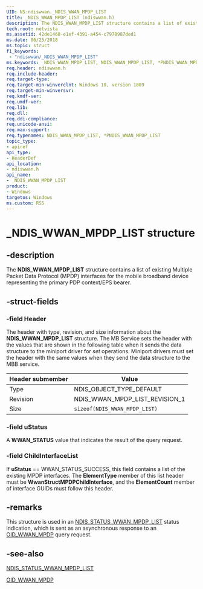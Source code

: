 ```yaml
---
UID: NS:ndiswwan._NDIS_WWAN_MPDP_LIST
title: _NDIS_WWAN_MPDP_LIST (ndiswwan.h)
description: The NDIS_WWAN_MPDP_LIST structure contains a list of existing Multiple Packet Data Protocol (MPDP) interfaces for the mobile broadband device representing the primary PDP context/EPS bearer.
tech.root: netvista
ms.assetid: 42de1468-e1ef-4391-a454-c7978987ded1
ms.date: 06/25/2018
ms.topic: struct
f1_keywords:
 - "ndiswwan/_NDIS_WWAN_MPDP_LIST"
ms.keywords: _NDIS_WWAN_MPDP_LIST, NDIS_WWAN_MPDP_LIST, *PNDIS_WWAN_MPDP_LIST, 
req.header: ndiswwan.h
req.include-header:
req.target-type:
req.target-min-winverclnt: Windows 10, version 1809
req.target-min-winversvr:
req.kmdf-ver:
req.umdf-ver:
req.lib:
req.dll:
req.ddi-compliance:
req.unicode-ansi:
req.max-support:
req.typenames: NDIS_WWAN_MPDP_LIST, *PNDIS_WWAN_MPDP_LIST
topic_type: 
- apiref
api_type: 
- HeaderDef
api_location: 
- ndiswwan.h
api_name: 
- _NDIS_WWAN_MPDP_LIST
product:
- Windows
targetos: Windows
ms.custom: RS5
---
```


# _NDIS_WWAN_MPDP_LIST structure

## -description

The **NDIS_WWAN_MPDP_LIST** structure contains a list of existing Multiple Packet Data Protocol (MPDP) interfaces for the mobile broadband device representing the primary PDP context/EPS bearer.

## -struct-fields

### -field Header

The header with type, revision, and size information about the **NDIS_WWAN_MPDP_LIST** structure. The MB Service sets the header with the values that are shown in the following table when it sends the data structure to the miniport driver for *set* operations. Miniport drivers must set the header with the same values when they send the data structure to the MBB service.

| Header submember | Value |
| --- | --- |
| Type | NDIS_OBJECT_TYPE_DEFAULT |
| Revision | NDIS_WWAN_MPDP_LIST_REVISION_1 |
| Size | `sizeof(NDIS_WWAN_MPDP_LIST)` | 
 
### -field uStatus

A **WWAN_STATUS** value that indicates the result of the query request.
 
### -field ChildInterfaceList
 
If **uStatus** == WWAN_STATUS_SUCCESS, this field contains a list of the existing MPDP interfaces. The **ElementType** member of this list header must be **WwanStructMPDPChildInterface**, and the **ElementCount** member of interface GUIDs must follow this header.

## -remarks

This structure is used in an [NDIS_STATUS_WWAN_MPDP_LIST](https://docs.microsoft.com/windows-hardware/drivers/network/ndis-status-wwan-mpdp-list) status indication, which is sent as an asynchronous response to an [OID_WWAN_MPDP](https://docs.microsoft.com/windows-hardware/drivers/network/oid-wwan-mpdp) query request.

## -see-also

[NDIS_STATUS_WWAN_MPDP_LIST](https://docs.microsoft.com/windows-hardware/drivers/network/ndis-status-wwan-mpdp-list)

[OID_WWAN_MPDP](https://docs.microsoft.com/windows-hardware/drivers/network/oid-wwan-mpdp)
